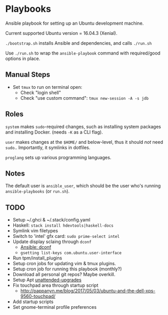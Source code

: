 Playbooks
=========
Ansible playbook for setting up an Ubuntu development machine.

Current supported Ubuntu version = 16.04.3 (Xenial).

`./bootstrap.sh` installs Ansible and dependencies, and calls `./run.sh`

Use `./run.sh` to wrap the `ansible-playbook` command with required/good options in place.

## Manual Steps
* Set `tmux` to run on terminal open:
  * Check "login shell"
  * Check "use custom command": `tmux new-session -A -s jdb`

## Roles
`system` makes `sudo`-required changes, such as installing system packages and
installing Docker. (needs `-K` as a CLI flag).

`user` makes changes at the `$HOME/` and below-level, thus it should _not_ need
`sudo`.. Importantly, it symlinks in dotfiles.

`proglang` sets up various programming languages.

## Notes
The default user is `ansible_user`, which should be the user who's running `ansible-playbooks` (or `run.sh`).

## TODO
- Setup ~/.ghci & ~/.stack/config.yaml
- Haskell: `stack install hdevtools|haskell-docs`
- Symlink vim filetypes
- Switch to 'intel' gfx card: `sudo prime-select intel`
- Update display sclaing through `dconf`
  - [Ansible: dconf](http://docs.ansible.com/ansible/latest/dconf_module.html)
  - `gsetting list-keys com.ubuntu.user-interface`
- Run tpm/install_plugins
- Setup cron jobs for updating vim & tmux plugins.
- Setup cron job for running this playbook (monthly?)
- Download all personal git repos? Maybe overkill.
- Setup Apt [unattended-upgrades]
- Fix touchpad area through startup script
  - http://pappanyn.me/blog/2017/05/03/ubuntu-and-the-dell-xps-9560-touchpad/
- Add startup scripts
- Set gnome-terminal profile preferences

[unattended-upgrades]: https://linoxide.com/ubuntu-how-to/enable-disable-unattended-upgrades-ubuntu-16-04/
